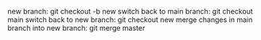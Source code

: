 new branch: git checkout -b new
switch back to main branch: git checkout main
switch back to new branch: git checkout new
merge changes in main branch into new branch: git merge master